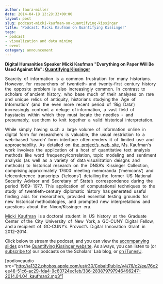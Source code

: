 ```yaml
---
author: laura-miller
date: 2014-04-18 13:28:33+00:00
layout: post
slug: podcast-micki-kaufman-on-quantifying-kissinger
title: 'Podcast: Micki Kaufman on Quantifying Kissinger'
tags:
- podcast
- visualization and data mining
- event
category: announcement
---
```


**Digital Humanities Speaker Micki Kaufman**
**"Everything on Paper Will Be Used Against Me": [Quantifying Kissinger](http://www.mickikaufman.com/qk/)**

Scarcity  of  information  is  a  common  frustration  for  many  historians.  However,  for  researchers  of  twentieth-­ and  twenty-­first  century  history  the  opposite  problem  is  also  increasingly  common.  In  contrast  to  scholars  of ancient  history,  who  base  much  of  their  analyses  on  rare  and  unique  relics  of  antiquity,  historians  studying the  ‘Age  of  Information’  (and  the  even  more  recent  period  of  ‘Big  Data’)  increasingly  confront  a  deluge  of information,  a  vast  field  of  haystacks  within  which  they  must  locate  the  needles  -­  and  presumably,  use them  to  knit  together  a  valid  historical  interpretation.

While  simply  having  such  a  large  volume  of  information  online  in digital  form  for  researchers  is  valuable,  the  usual  restriction  to  a  web-­based  ‘search’  form  interface  often renders  it  of  limited  use  and  approachability.  As  detailed  on  [the  project’s  web  site](http://www.mickikaufman.com/qk/), Ms. Kaufman's  work  involves  the  application  of  a  host  of  quantitative  text  analysis methods  like  word  frequency/correlation,  topic  modeling  and  sentiment  analysis  (as  well  as  a  variety  of  data visualization  deisgns  and  methods)  to  historical  research  on  the  DNSA’s  Kissinger  Collection,  comprising approximately  17600  meeting  memoranda  (‘memcons’)  and  teleconference  transcripts  (‘telcons’)  detailing the  former  US  National  Security  Advisor  and  Secretary  of  State’s  correspondence  during  the  period  1969-­ 1977.  This  application  of  computational  techniques  to  the  study  of  twentieth-­century  diplomatic  history  has generated  useful  finding  aids  for  researchers,  provided  essential  testing  grounds  for  new  historical methodologies,  and  prompted  new  interpretations  and  questions  about  the  Nixon/Kissinger  era.

[Micki  Kaufman](http://www.mickikaufman.com/)  is a doctoral  student  in  US  history  at  the  Graduate  Center  of the  City  University  of  New  York, a  GC-­CUNY  Digital  Fellow,  and a recipient  of  GC-­CUNY’s  Provost’s  Digital  Innovation  Grant  in 2012–2014.

Click below to stream the podcast, and you can view the [accompanying slides](http://www.mickikaufman.com/qk/preso/) on the [Quantifying Kissinger website](http://www.mickikaufman.com/qk/). As always, you can listen to (or [subscribe to](https://scholarslab.org/category/podcasts/)) our podcasts on the Scholars' Lab blog, or [on iTunesU](https://itunes.apple.com/us/itunes-u/scholars-lab-speaker-series/id401906619?mt=10).

[podloveaudio src="http://a1322.phobos.apple.com/us/r30/CobaltPublic/v4/76/c2/ee/76c2ee48-51c6-ac29-fda4-9c60724ec1eb/336-283879797946496247-2014.04.04_kaufman2.mp3"]


